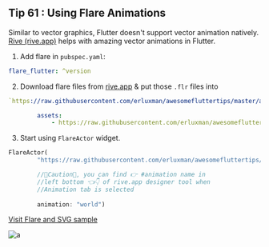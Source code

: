 ## Tip  61 : Using Flare Animations

Similar to vector graphics, Flutter doesn't support vector animation natively. [Rive (rive.app)](https://rive.app/explore) helps with amazing vector animations in Flutter.

1. Add flare in `pubspec.yaml`:
```yaml
flare_flutter: ^version
```

2. Download flare files from [rive.app](https://rive.app/explore) & put those `.flr` files into 
```yaml
`https://raw.githubusercontent.com/erluxman/awesomefluttertips/master/assets/` folder:

        assets:
            - https://raw.githubusercontent.com/erluxman/awesomefluttertips/master/assets/
```
3. Start using `FlareActor` widget.
```dart
FlareActor(
        "https://raw.githubusercontent.com/erluxman/awesomefluttertips/master/assets/world.flr",

        //🚨Caution🚨, you can find 👉 #animation name in
        //left bottom 👈👇 of rive.app designer tool when
        //Animation tab is selected
            
        animation: "world")
```
[Visit Flare and SVG sample](https://github.com/erluxman/FlutterSVGFlareDemo)

![a](https://raw.githubusercontent.com/erluxman/awesomefluttertips/master/assets/61flare.gif)

